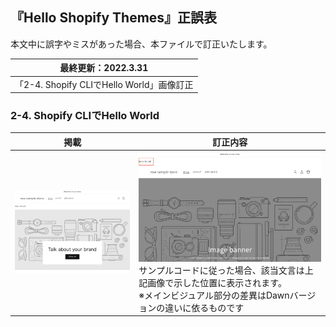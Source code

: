 ## 『Hello Shopify Themes』正誤表
本文中に誤字やミスがあった場合、本ファイルで訂正いたします。

|最終更新：2022.3.31 |
|---|
|「2-4. Shopify CLIでHello World」画像訂正 |

### 2-4. Shopify CLIでHello World
|掲載 |訂正内容 |
|---|---|
|![編集後の開発テーマの表示](/images/2-4-1編集後の開発テーマ.png)   |![編集後の開発テーマの表示](/images/2-4-1編集後の開発テーマ_訂正.png)  サンプルコードに従った場合、該当文言は上記画像で示した位置に表示されます。<br>※メインビジュアル部分の差異はDawnバージョンの違いに依るものです |
